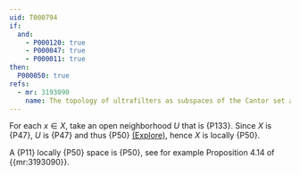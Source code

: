 ```yaml
---
uid: T000794
if:
  and:
    - P000120: true
    - P000047: true
    - P000011: true
then:
  P000050: true
refs:
  - mr: 3193090
    name: The topology of ultrafilters as subspaces of the Cantor set and other topics (Medini, Andrea)
---
```


For each $x \in X$, take an open neighborhood $U$ that is {P133}. Since $X$ is {P47}, $U$ is {P47} and thus {P50} [(Explore)](https://topology.pi-base.org/spaces?q=LOTS+%2B+Totally+disconnected+%2B+%7EZero+dimensional), hence $X$ is locally {P50}.

A {P11} locally {P50} space is {P50}, see for example Proposition 4.14 of {{mr:3193090}}.
